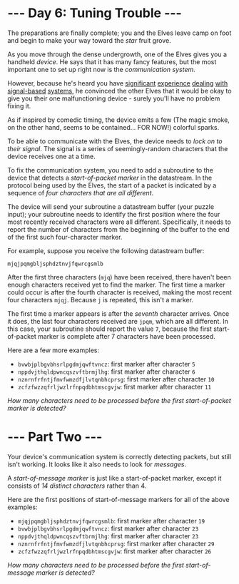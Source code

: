 ﻿# --- Day 6: Tuning Trouble ---

The preparations are finally complete; you and the Elves leave camp on foot and begin to make your way toward the *star* fruit grove.

As you move through the dense undergrowth, one of the Elves gives you a handheld *device*. He says that it has many fancy features, but the most important one to set up right now is the *communication system*.

However, because he's heard you have [significant](/2016/day/6) [experience](/2016/day/6) [dealing](/2016/day/6) [with](/2016/day/6) [signal-based](/2016/day/6) [systems](/2016/day/6), he convinced the other Elves that it would be okay to give you their one malfunctioning device - surely you'll have no problem fixing it.

As if inspired by comedic timing, the device emits a few (The magic smoke, on the other hand, seems to be contained... FOR NOW!) colorful sparks.

To be able to communicate with the Elves, the device needs to *lock on to their signal*. The signal is a series of seemingly-random characters that the device receives one at a time.

To fix the communication system, you need to add a subroutine to the device that detects a *start-of-packet marker* in the datastream. In the protocol being used by the Elves, the start of a packet is indicated by a sequence of *four characters that are all different*.

The device will send your subroutine a datastream buffer (your puzzle input); your subroutine needs to identify the first position where the four most recently received characters were all different. Specifically, it needs to report the number of characters from the beginning of the buffer to the end of the first such four-character marker.

For example, suppose you receive the following datastream buffer:


```mjqjpqmgbljsphdztnvjfqwrcgsmlb```


After the first three characters (```mjq```) have been received, there haven't been enough characters received yet to find the marker. The first time a marker could occur is after the fourth character is received, making the most recent four characters ```mjqj```. Because ```j``` is repeated, this isn't a marker.

The first time a marker appears is after the *seventh* character arrives. Once it does, the last four characters received are ```jpqm```, which are all different. In this case, your subroutine should report the value ```7```, because the first start-of-packet marker is complete after 7 characters have been processed.

Here are a few more examples:


* ```bvwbjplbgvbhsrlpgdmjqwftvncz```: first marker after character ```5```
* ```nppdvjthqldpwncqszvftbrmjlhg```: first marker after character ```6```
* ```nznrnfrfntjfmvfwmzdfjlvtqnbhcprsg```: first marker after character ```10```
* ```zcfzfwzzqfrljwzlrfnpqdbhtmscgvjw```: first marker after character ```11```


*How many characters need to be processed before the first start-of-packet marker is detected?*

# --- Part Two ---

Your device's communication system is correctly detecting packets, but still isn't working. It looks like it also needs to look for *messages*.

A *start-of-message marker* is just like a start-of-packet marker, except it consists of *14 distinct characters* rather than 4.

Here are the first positions of start-of-message markers for all of the above examples:


* ```mjqjpqmgbljsphdztnvjfqwrcgsmlb```: first marker after character ```19```
* ```bvwbjplbgvbhsrlpgdmjqwftvncz```: first marker after character ```23```
* ```nppdvjthqldpwncqszvftbrmjlhg```: first marker after character ```23```
* ```nznrnfrfntjfmvfwmzdfjlvtqnbhcprsg```: first marker after character ```29```
* ```zcfzfwzzqfrljwzlrfnpqdbhtmscgvjw```: first marker after character ```26```


*How many characters need to be processed before the first start-of-message marker is detected?*